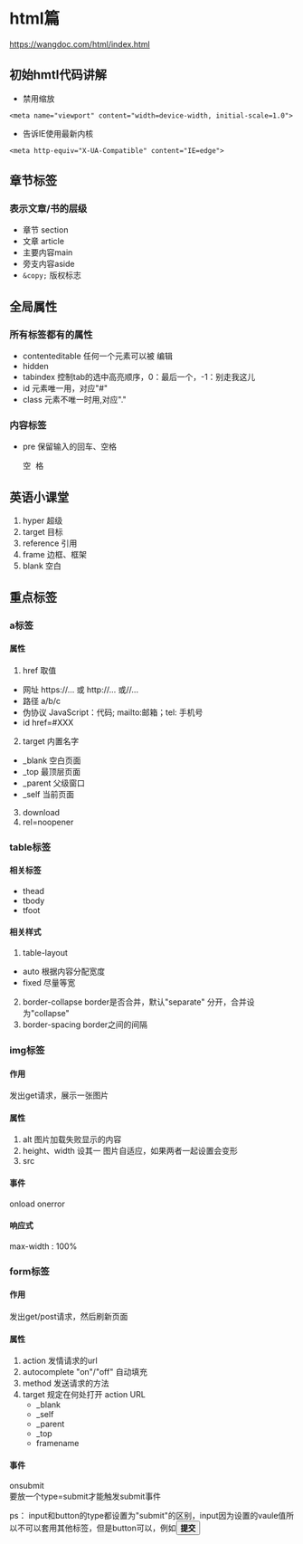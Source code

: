 # html篇
https://wangdoc.com/html/index.html

## 初始hmtl代码讲解

* 禁用缩放

`
<meta name="viewport" content="width=device-width, initial-scale=1.0">
`

* 告诉IE使用最新内核 

`<meta http-equiv="X-UA-Compatible" content="IE=edge">`

## 章节标签
### 表示文章/书的层级
  * 章节 section
  * 文章 article
  * 主要内容main
  * 旁支内容aside
  * `&copy;` 版权标志
## 全局属性
### 所有标签都有的属性
* contenteditable 任何一个元素可以被 编辑
* hidden 
* tabindex  控制tab的选中高亮顺序，0：最后一个，-1：别走我这儿
* id 元素唯一用，对应"#"
* class 元素不唯一时用,对应"."

### 内容标签
* pre 保留输入的回车、空格 <pre>空  格   </pre>

## 英语小课堂
1. hyper  超级
2. target 目标
3. reference 引用
4. frame 边框、框架
5. blank 空白

## 重点标签
### a标签
#### 属性
1. href
取值
 * 网址 https://... 或  http://...  或//...
 * 路径 a/b/c
 * 伪协议 JavaScript：代码; mailto:邮箱；tel: 手机号
 * id  href=#XXX
2. target
内置名字
 * _blank 空白页面
 * _top 最顶层页面
 * _parent 父级窗口
 * _self  当前页面
3. download
5. rel=noopener

### table标签
#### 相关标签
* thead
* tbody
* tfoot
#### 相关样式
1. table-layout
  * auto 根据内容分配宽度
  * fixed 尽量等宽
2. border-collapse
   border是否合并，默认"separate" 分开，合并设为"collapse"
3. border-spacing
   border之间的间隔
   
### img标签
#### 作用
发出get请求，展示一张图片
#### 属性
1. alt 图片加载失败显示的内容
2. height、width 设其一 图片自适应，如果两者一起设置会变形
3. src
#### 事件
onload
onerror
#### 响应式
max-width : 100%

### form标签
#### 作用
发出get/post请求，然后刷新页面
#### 属性
1. action 发情请求的url
2. autocomplete "on"/"off" 自动填充
3. method 发送请求的方法
4. target 规定在何处打开 action URL
   * _blank
   * _self
   * _parent
   * _top
   * framename
#### 事件
onsubmit  
要放一个type=submit才能触发submit事件

ps： input和button的type都设置为"submit"的区别，input因为设置的vaule值所以不可以套用其他标签，但是button可以，例如<button type="submit"><strong>提交</strong></button>

